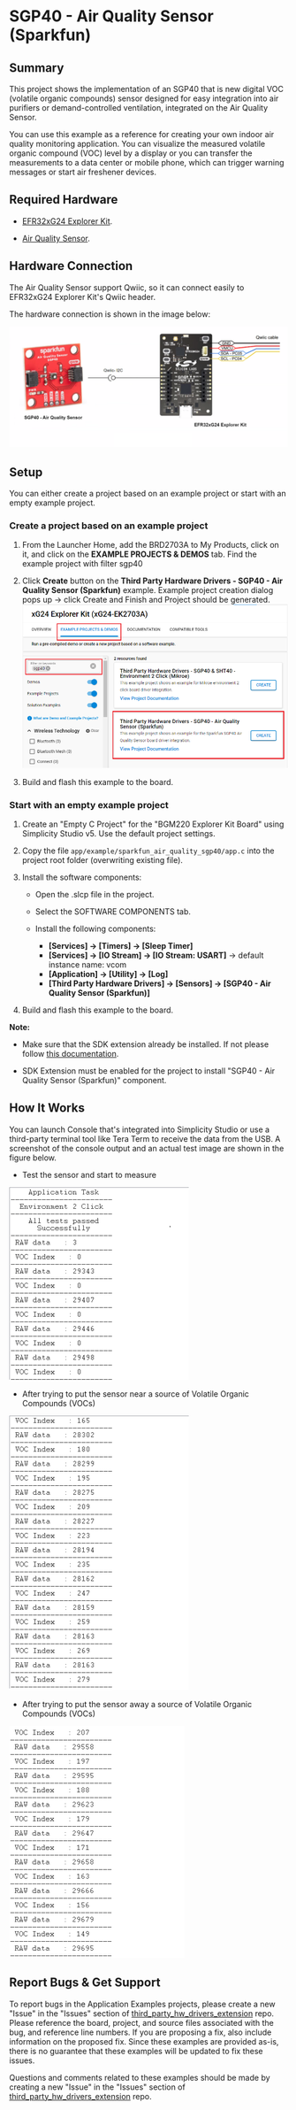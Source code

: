 # SGP40 - Air Quality Sensor (Sparkfun) #

## Summary ##

This project shows the implementation of an SGP40 that is new digital VOC (volatile organic compounds) sensor designed for easy integration into air purifiers or demand-controlled ventilation, integrated on the Air Quality Sensor.

You can use this example as a reference for creating your own indoor air quality monitoring application. You can visualize the measured volatile organic compound (VOC) level by a display or you can transfer the measurements to a data center or mobile phone, which can trigger warning messages or start air freshener devices.

## Required Hardware ##

- [EFR32xG24 Explorer Kit](https://www.silabs.com/development-tools/wireless/efr32xg24-explorer-kit).

- [Air Quality Sensor](https://www.sparkfun.com/products/18345).

## Hardware Connection ##

The Air Quality Sensor support Qwiic, so it can connect easily to EFR32xG24 Explorer Kit's Qwiic header.

The hardware connection is shown in the image below:

![board](image/hardware_connection.png "Hardware connection")

## Setup ##

You can either create a project based on an example project or start with an empty example project.

### Create a project based on an example project ###

1. From the Launcher Home, add the BRD2703A to My Products, click on it, and click on the **EXAMPLE PROJECTS & DEMOS** tab. Find the example project with filter sgp40

2. Click **Create** button on the **Third Party Hardware Drivers - SGP40 - Air Quality Sensor (Sparkfun)** example. Example project creation dialog pops up -> click Create and Finish and Project should be generated.
![Create_example](image/create_example.png)

3. Build and flash this example to the board.

### Start with an empty example project ###

1. Create an "Empty C Project" for the "BGM220 Explorer Kit Board" using Simplicity Studio v5. Use the default project settings.

2. Copy the file `app/example/sparkfun_air_quality_sgp40/app.c` into the project root folder (overwriting existing file).

3. Install the software components:

    - Open the .slcp file in the project.

    - Select the SOFTWARE COMPONENTS tab.

    - Install the following components:

        - **[Services] → [Timers] → [Sleep Timer]**
        - **[Services] → [IO Stream] → [IO Stream: USART]** → default instance name: vcom
        - **[Application] → [Utility] → [Log]**
        - **[Third Party Hardware Drivers] → [Sensors] → [SGP40 - Air Quality Sensor (Sparkfun)]**

4. Build and flash this example to the board.

**Note:**

- Make sure that the SDK extension already be installed. If not please follow [this documentation](https://github.com/SiliconLabs/third_party_hw_drivers_extension/blob/master/README.md#how-to-add-to-simplicity-studio-ide).

- SDK Extension must be enabled for the project to install "SGP40 - Air Quality Sensor (Sparkfun)" component.

## How It Works ##

You can launch Console that's integrated into Simplicity Studio or use a third-party terminal tool like Tera Term to receive the data from the USB. A screenshot of the console output and an actual test image are shown in the figure below.

- Test the sensor and start to measure

![logging_screen](image/log1.png)

- After trying to put the sensor near a source of Volatile Organic Compounds (VOCs)

![logging_screen](image/log2.png)

- After trying to put the sensor away a source of Volatile Organic Compounds (VOCs)

![logging_screen](image/log3.png)

## Report Bugs & Get Support ##

To report bugs in the Application Examples projects, please create a new "Issue" in the "Issues" section of [third_party_hw_drivers_extension](https://github.com/SiliconLabs/third_party_hw_drivers_extension) repo. Please reference the board, project, and source files associated with the bug, and reference line numbers. If you are proposing a fix, also include information on the proposed fix. Since these examples are provided as-is, there is no guarantee that these examples will be updated to fix these issues.

Questions and comments related to these examples should be made by creating a new "Issue" in the "Issues" section of [third_party_hw_drivers_extension](https://github.com/SiliconLabs/third_party_hw_drivers_extension) repo.
